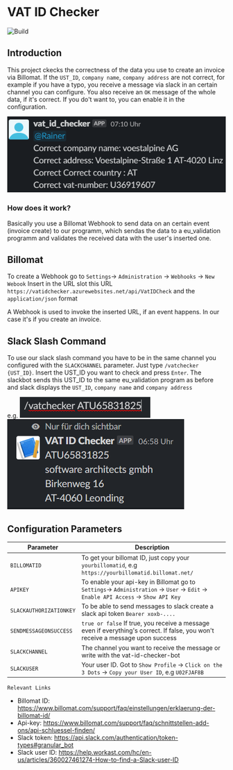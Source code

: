 # VAT ID Checker

![Build](https://github.com/software-architects/vat-id-check/workflows/Deploy%20VAT%20ID%20Checker%20to%20Azure%20Function%20App/badge.svg)

## Introduction

This project ckecks the correctness of the data you use to create an invoice via Billomat.
If the `UST_ID`, `company name`, `company address` are not correct, for example if you have a typo, you receive a message via slack in an certain channel you can configure.
You also receive an `OK` message of the whole data, if it's correct.
If you do't want to, you can enable it in the configuration.

![VatCheckReceive](https://github.com/software-architects/vat-id-check/blob/master/img/vatcheckreceive.png)

### How does it work?
Basically you use a Billomat Webhook to send data on an certain event (invoice create) to our programm, which sendas the data to a eu_validation programm and validates the received data with the user's inserted one.

## Billomat

To create a Webhook go to
`Settings`-> `Administration` -> `Webhooks` -> `New Webook`
Insert in the URL slot this URL `https://vatidchecker.azurewebsites.net/api/VatIDCheck` and the `application/json` format

A Webhook is used to invoke the inserted URL, if an event happens. In our case it's if you create an invoice.

## Slack Slash Command

To use our slack slash command you have to be in the same channel you configured with the `SLACKCHANNEL` parameter.
Just type `/vatchecker {UST_ID}`. 
Insert the UST_ID you want to check and press `Enter`.
The slackbot sends this UST_ID to the same eu_validation program as before and slack displays the `UST_ID`, `company name` and `company address`

e.g. 
![SlackBotSend](https://github.com/software-architects/vat-id-check/blob/master/img/slackbotsend.png)
![SlackBotReceive](https://github.com/software-architects/vat-id-check/blob/master/img/slackbotreceive.png)

## Configuration Parameters


| Parameter                | Description |
| ------------             | ----------- |
| `BILLOMATID`             | To get your billomat ID, just copy your `yourbillomatid`, e.g `https://yourbillomatid.billomat.net/`        |
| `APIKEY`                 | To enable your api-key in Billomat go to `Settings`-> `Administration` -> `User` -> `Edit` -> `Enable API Access` -> `Show API Key`|
| `SLACKAUTHORIZATIONKEY`  | To be able to send messages to slack create a slack api token `Bearer xoxb-....`        |
| `SENDMESSAGEONSUCCESS`   | `true or false` If true, you receive a message even if everything's correct. If false, you won't receive a message upon success        |
| `SLACKCHANNEL`           | The channel you want to receive the message or write with the vat-id-checker-bot         |
| `SLACKUSER`              | Your user ID. Got to `Show Profile` -> `Click on the 3 Dots` -> `Copy your User ID`, e.g `U02FJAF8B`      |

`Relevant Links`         
+ Billomat ID: https://www.billomat.com/support/faq/einstellungen/erklaerung-der-billomat-id/ 
+ Api-key: https://www.billomat.com/support/faq/schnittstellen-add-ons/api-schluessel-finden/ 
+ Slack token: https://api.slack.com/authentication/token-types#granular_bot
+ Slack user ID: https://help.workast.com/hc/en-us/articles/360027461274-How-to-find-a-Slack-user-ID
